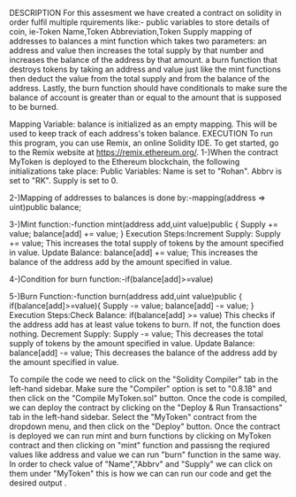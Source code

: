 DESCRIPTION For this assesment we have created a contract on solidity in order fulfil multiple rquirements like:- public variables to store details of coin, 
ie-Token Name,Token Abbreviation,Token Supply mapping of addresses to balances a mint function which takes two parameters: an address and value then increases the total supply 
by that number and increases the balance of the address by that amount. a burn function that destroys tokens by taking an address and value just like the mint functions then deduct 
the value from the total supply and from the balance of the address. Lastly, the burn function should have conditionals to make sure the balance of account is greater than or equal to the 
amount that is supposed to be burned.

Mapping Variable:
balance is initialized as an empty mapping. This will be used to keep track of each address's token balance.
EXECUTION To run this program, you can use Remix, an online Solidity IDE. To get started, go to the Remix website at https://remix.ethereum.org/.
1-)When the contract MyToken is deployed to the Ethereum blockchain, the following initializations take place:
Public Variables:
Name is set to "Rohan".
Abbrv is set to "RK".
Supply is set to 0.

2-)Mapping of addresses to balances is done by:-mapping(address => uint)public balance;

3-)Mint function:-function mint(address add,uint value)public { Supply += value; balance[add] += value; }
Execution Steps:Increment Supply:
Supply += value;
This increases the total supply of tokens by the amount specified in value.
Update Balance:
balance[add] += value;
This increases the balance of the address add by the amount specified in value.

4-)Condition for burn function:-if(balance[add]>=value)

5-)Burn Function:-function burn(address add,uint value)public { if(balance[add]>=value){ Supply -= value; balance[add] -= value; }
Execution Steps:Check Balance:
if(balance[add] >= value)
This checks if the address add has at least value tokens to burn. If not, the function does nothing.
Decrement Supply:
Supply -= value;
This decreases the total supply of tokens by the amount specified in value.
Update Balance:
balance[add] -= value;
This decreases the balance of the address add by the amount specified in value.

To compile the code we need to click on the "Solidity Compiler" tab in the left-hand sidebar. Make sure the "Compiler" option is set to "0.8.18" and then click on the "Compile MyToken.sol" button.
Once the code is compiled, we can deploy the contract by clicking on the "Deploy & Run Transactions" tab in the left-hand sidebar. Select the "MyToken" contract from the dropdown menu, and then 
click on the "Deploy" button. Once the contract is deployed we can run mint and burn functions by clicking on MyToken contract and then clicking on "mint" function and passisng the reqiured 
values like address and value we can run "burn" function in the same way. In order to check value of "Name","Abbrv" and "Supply" we can click on them under "MyToken"
this is how we can can run our code and get the desired output .
